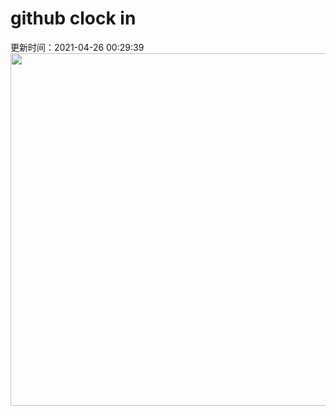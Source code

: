 # github clock in
更新时间：2021-04-26 00:29:39
 <img style="-webkit-user-select: none;margin: auto;cursor: zoom-in;" src="https://cn.bing.com/th?id=OHR.Wensleydale_ZH-CN8417818046_1920x1080.jpg&rf=LaDigue_1920x1080.jpg&pid=hp" width="1004" height="564"> 
